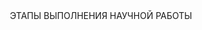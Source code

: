 <div style="display: flex; justify-content: center; align-items: center; height: 100vh;">
  <p>ЭТАПЫ ВЫПОЛНЕНИЯ НАУЧНОЙ РАБОТЫ</p>
</div>
**1. Скачиваем БД FaceForensics++**


**2. Берем 2-3 готовых (других, не из списка FaceForensics++) решения по замене/изменению лиц:**
Для замены лиц были выбраны сети GHOST, ROOP
- Сеть GHOST располагается в AllModels/ModelGenerate/GHOST
- Сеть GHOST располагается в AllModels/ModelGenerate/roop
- 
Для преобразования использовалась сеть Encoder4editing
     
**3. Дополняем FaceForensics++ новыми генерациями, причем БД разбиваем на 2 блока - замена 
   лиц и изменение лица (в исходной версии БД это также есть)**
   
**4. Находим готовые решения (модель+веса) по детекции подделок из числа, указаных в таблице 2 
   (если там нет, ищем другие)**
   
**5. Тренеруем готовые сети, проверяем результат. Совпал ли с указанными в статьях**
